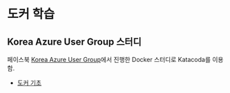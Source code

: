# 도커 학습

## Korea Azure User Group 스터디
페이스북 [Korea Azure User Group](https://www.facebook.com/groups/krazure/)에서 진행한 Docker 스터디로 Katacoda를 이용함.

 - [도커 기초](https://github.com/jinhoyim/docker-study/blob/master/katacoda/01.basic.md)